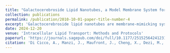 ```yaml
---
title: "Galactocerebroside Lipid Nanotubes, a Model Membrane System for Studying Membrane-Associated Proteins on a Molecular Scale"
collection: publications
permalink: /publication/2010-10-01-paper-title-number-4
excerpt: 'Galactocerebroside lipid nanotubes are membrane-mimicking systems for studying the function and structure of proteins involved in membrane shape remodeling, such as in intracellular trafficking, cell division, and migration or involved in the formation of membrane contact sites. They exhibit a constant and small diameter of 30 nm and a length of up to 2 μm. They can be functionalized with lipid ligands, providing a large binding surface for protein without membrane shape remodeling. These features make it possible to study protein assemblies on membranes different from those accessible with vesicular systems. This chapter describes the process of galactocerebroside nanotube formation, the incorporation of different lipid ligands, factors influencing protein binding, and the experimental conditions for their use in flotation assay and imaging by transmission electron and cryo-electron microscopy'
date: 2024-12-20
venue: 'Intracellular Lipid Transport: Methods and Protocols'
paperurl: 'https://journals.sagepub.com/doi/full/10.1177/25152564241231364'
citation: 'Di Cicco, A., Manzi, J., Maufront, J., Cheng, X., Dezi, M., & Lévy, D. (2024). Galactocerebroside Lipid Nanotubes, a Model Membrane System for Studying Membrane-Associated Proteins on a Molecular Scale. In Intracellular Lipid Transport: Methods and Protocols (pp. 237-248). New York, NY: Springer US.'
---
```


